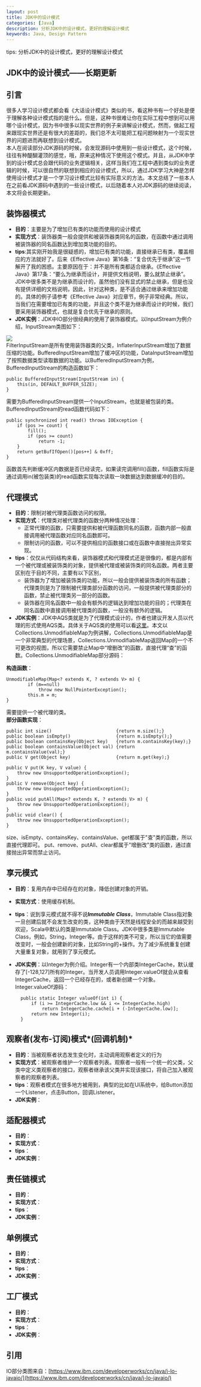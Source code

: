 ```yaml
---
layout: post
title: JDK中的设计模式
categories: [Java]
description: 分析JDK中的设计模式，更好的理解设计模式
keywords: Java, Design Pattern
---
```


tips: 分析JDK中的设计模式，更好的理解设计模式

## JDK中的设计模式——长期更新

## 引言
很多人学习设计模式都会看《大话设计模式》类似的书，看这种书有一个好处是便于理解各种设计模式指的是什么。但是，这种书很难让你在实际工程中想到可以用哪个设计模式，因为书中很多以现实世界的例子来讲解设计模式，然而，做起工程来跟现实世界还是有很大的差距的，我们总不太可能把工程问题映射为一个现实世界的问题进而再联想到设计模式。</br>
本人在阅读部分JDK源码的时候，会发现源码中使用到一些设计模式，这个时候，往往有种醍醐灌顶的感觉，哦，原来这种情况下使用这个模式。并且，从JDK中学到的设计模式总会跟代码的业务逻辑相关，这样当我们在工程中遇到类似的业务逻辑的时候，可以很自然的联想到相应的设计模式，所以，通过JDK学习大神是怎样使用设计模式才是一个学习设计模式比较有实际意义的方法。本文总结了一些本人在之前看JDK源码中遇到的一些设计模式，以后随着本人对JDK源码的继续阅读，本文将会长期更新。

## 装饰器模式

* **目的**：主要是为了增加已有类的功能而使用的设计模式</br>
* **实现方式**：装饰器类一般会提供和被装饰器类同名的函数，在函数中通过调用被装饰器的同名函数达到增加类功能的目的。
* **tips**:其实刚开始我是很疑惑的，增加已有类的功能，直接继承已有类，覆盖相应的方法就好了。后来《Effective Java》第16条：“复合优先于继承”这一节解开了我的困惑。主要原因在于：并不是所有类都适合继承。《Effective Java》第17条：“要么为继承而设计，并提供文档说明，要么就禁止继承”。JDK中很多类不是为继承而设计的，虽然他们没有显式的禁止继承，但是也没有提供详细的文档说明，因此，针对这种类，是不适合通过继承来增加功能的。具体的例子请参考《Effective Java》对应章节，例子非常经典。所以，当我们在需要增加已有类的功能，并且这个类不是为继承而设计的时候，我们要采用装饰器模式，也就是复合优先于继承的原则。</br>
* **JDK实例**：JDK中IO部分很经典的使用了装饰器模式。以InputStream为例介绍，InputStream类图如下：</br>

![](http://niceaz.com/wp-content/uploads/2016/05/InputStream.png)</br>
FilterInputStream是所有使用装饰器类的父类，InflaterInputStream增加了数据压缩的功能。BufferedInputStream增加了缓冲区的功能，DataInputStream增加了按照数据类型读取数据的功能。以BufferedInputStream为例，BufferedInputStream的构造函数如下：

	public BufferedInputStream(InputStream in) {
        this(in, DEFAULT_BUFFER_SIZE);
    }
需要为BufferedInputStream提供一个InputStream，也就是被包装的类。BufferedInputStream的read函数代码如下：
 	
	public synchronized int read() throws IOException {
        if (pos >= count) {
            fill();
            if (pos >= count)
                return -1;
        }
        return getBufIfOpen()[pos++] & 0xff;
    }
函数首先判断缓冲区内数据是否已经读完，如果读完调用fill()函数，fill函数实际是通过调用in(被包装类)的read函数实现每次读取一块数据达到数据缓冲的目的。

## 代理模式

* **目的**：限制对被代理类函数访问的权限。
* **实现方式**：代理类对被代理类的函数分两种情况处理：
	* 正常代理的函数，只需要提供和被代理函数同名的函数，函数内部一般直接调用被代理函数对应同名函数即可。
	* 限制访问的函数，可以不提供相应的函数接口或在函数中直接抛出异常实现。
* **tips**：仅仅从代码结构来看，装饰器模式和代理模式还是很像的，都是内部有一个被代理或被装饰类的对象，提供被代理或被装饰类的同名函数。两者主要区别在于目的不同，主要有以下区别，
	* 装饰器为了增加被装饰类的功能，所以一般会提供被装饰类的所有函数；代理类则是为了限制被代理类部分函数的访问，一般提供被代理类部分的函数，禁止被代理类另一部分的函数。
	* 装饰器在同名函数中一般会有额外的逻辑达到增加功能的目的；代理类在同名函数中直接调用被代理类的函数，一般没有额外的逻辑。
* **JDK实例**：JDK中AQS类就是为了代理模式设计的，作者也建议开发人员以代理的形式使用AQS类。具体关于AQS类的使用可以看[这里](http://niceaz.com/java-reentrantlock%E3%80%81semaphore%E7%9A%84%E5%AE%9E%E7%8E%B0%E4%B8%8Eaqs%E6%A1%86%E6%9E%B6/)。本文以Collections.UnmodifiableMap为例讲解，Collections.UnmodifiableMap是一个非常典型的代理场景，Collections.UnmodifiableMap返回Map的一个不可更改的视图，所以它需要禁止Map中“增删改”的函数，直接代理“查”的函数。Collections.UnmodifiableMap部分源码：

**构造函数**：

	UnmodifiableMap(Map<? extends K, ? extends V> m) {
            if (m==null)
                throw new NullPointerException();
            this.m = m;
    }
需要提供一个被代理的类。</br>
**部分函数实现**：

	public int size()                        {return m.size();}
    public boolean isEmpty()                 {return m.isEmpty();}
    public boolean containsKey(Object key)   {return m.containsKey(key);}
    public boolean containsValue(Object val) {return m.containsValue(val);}
    public V get(Object key)                 {return m.get(key);}

    public V put(K key, V value) {
        throw new UnsupportedOperationException();
    }
    public V remove(Object key) {
        throw new UnsupportedOperationException();
    }
    public void putAll(Map<? extends K, ? extends V> m) {
        throw new UnsupportedOperationException();
    }
    public void clear() {
        throw new UnsupportedOperationException();
    }
size、isEmpty、containsKey、containsValue、get都属于"查"类的函数，所以直接代理即可。
put、remove、putAll、clear都属于"增删改"类的函数，通过直接抛出异常而禁止访问。


## 享元模式

* **目的**：复用内存中已经存在的对象，降低创建对象的开销。
* **实现方式**：使用缓存机制。
* **tips**：说到享元模式就不得不说***Immutable Class***，Immutable Class指对象一旦创建后就不会发生改变的类，这种类由于天然是线程安全的而越来越受到欢迎，Scala中默认的类是Immutable Class。JDK中很多类是Immutable Class，例如，String，Integer等。由于这样的类不可变，所以当它的值需要改变时，一般会创建新的对象，比如String的+操作。为了减少系统重复创建大量重复对象，就用到了享元模式。
* **JDK实例**：以Integer为例介绍。Integer有一个内部类IntegerCache，默认缓存了[-128,127]所有的Integer。当开发人员调用Integer.valueOf就会从查看IntegerCache，返回一个已经存在的，或者新创建一个对象。</br>
Integer.valueOf源码：</br>
	
		public static Integer valueOf(int i) {
		    if (i >= IntegerCache.low && i <= IntegerCache.high)
		        return IntegerCache.cache[i + (-IntegerCache.low)];
		    return new Integer(i);
		}

## 观察者(发布-订阅)模式*(回调机制)*

* **目的**：当被观察者状态发生变化时，主动调用观察者定义的行为
* **实现方式**：被观察者维护一个观察者列表。观察者一般有一个统一的父类，父类中定义类观察者的接口，观察者继承该父类并实现该接口，将自己加入被观察者的观察者列表。
* **tips**：观察者模式在很多地方被用到，典型的比如在UI系统中，给Button添加一个Listener，点击Button，回调Listener。
* **JDK实例**：

## 适配器模式

* **目的**：
* **实现方式**：
* **tips**：
* **JDK实例**：

## 责任链模式

* **目的**：
* **实现方式**：
* **tips**：
* **JDK实例**：

## 单例模式

* **目的**：
* **实现方式**：
* **tips**：
* **JDK实例**：

## 工厂模式

* **目的**：
* **实现方式**：
* **tips**：
* **JDK实例**：

## 引用
IO部分类图来自：[https://www.ibm.com/developerworks/cn/java/j-lo-javaio/](https://www.ibm.com/developerworks/cn/java/j-lo-javaio/)